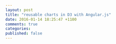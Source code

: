 ```yaml
---
layout: post
title: "reusable charts in D3 with Angular.js"
date: 2016-01-14 18:25:47 +1100
comments: true
categories: 
published: false
---
```

